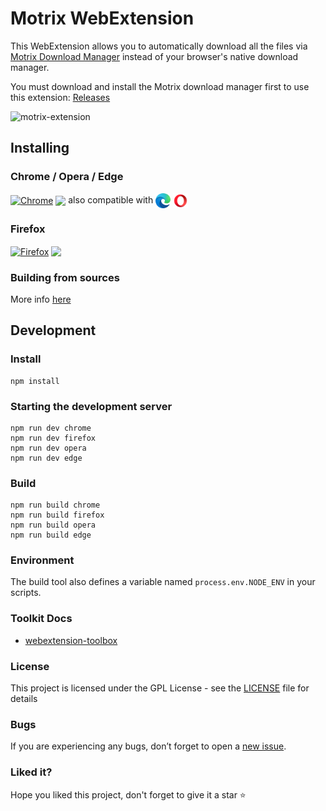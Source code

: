 # Motrix WebExtension

This WebExtension allows you to automatically download all the files via [Motrix Download Manager](https://motrix.app/) instead of your browser's native download manager.

You must download and install the Motrix download manager first to use this extension: [Releases](https://github.com/agalwood/Motrix/releases/latest)

![motrix-extension](https://user-images.githubusercontent.com/8397274/71557256-bed84a80-2a69-11ea-98d9-f2f20d2a0065.gif)

## Installing

### Chrome / Opera / Edge
[link-chrome]: https://chrome.google.com/webstore/detail/motrix-webextension/djlkbfdlljbachafjmfomhaciglnmkgj 'Version published on Chrome Web Store'

[<img src="https://raw.githubusercontent.com/alrra/browser-logos/90fdf03c/src/chrome/chrome.svg" width="48" alt="Chrome" valign="middle">][link-chrome] [<img valign="middle" src="https://img.shields.io/chrome-web-store/v/djlkbfdlljbachafjmfomhaciglnmkgj.svg?label=%20">][link-chrome] also compatible with [<img src="https://raw.githubusercontent.com/alrra/browser-logos/90fdf03c/src/edge/edge.svg" width="24" alt="Edge" valign="middle">][link-chrome] [<img src="https://raw.githubusercontent.com/alrra/browser-logos/90fdf03c/src/opera/opera.svg" width="24" alt="Opera" valign="middle">][link-chrome]

### Firefox
[link-firefox]: https://addons.mozilla.org/en-US/firefox/addon/motrixwebextension/ 'Version published on Mozilla Add-ons'

[<img src="https://raw.githubusercontent.com/alrra/browser-logos/90fdf03c/src/firefox/firefox.svg" width="48" alt="Firefox" valign="middle">][link-firefox] [<img valign="middle" src="https://img.shields.io/amo/v/motrixwebextension.svg?label=%20">][link-firefox]

### Building from sources
More info [here](installing-via-releases.md)



## Development

### Install
```shell
npm install
```

### Starting the development server
```shell
npm run dev chrome
npm run dev firefox
npm run dev opera
npm run dev edge
```

### Build
```shell
npm run build chrome
npm run build firefox
npm run build opera
npm run build edge
```

### Environment

The build tool also defines a variable named `process.env.NODE_ENV` in your scripts.

### Toolkit Docs
* [webextension-toolbox](https://github.com/HaNdTriX/webextension-toolbox)

### License
This project is licensed under the GPL License - see the [LICENSE](LICENSE) file for details

### Bugs
If you are experiencing any bugs, don’t forget to open a [new issue](https://github.com/gautamkrishnar/motrix-webextension/issues/new).

### Liked it?
Hope you liked this project, don't forget to give it a star ⭐